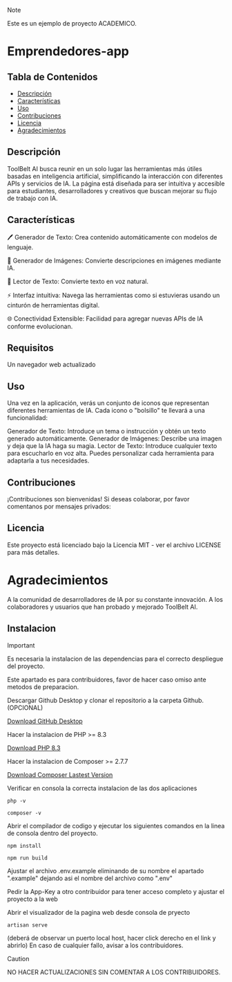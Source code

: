 > [!NOTE]
> Este es un ejemplo de proyecto ACADEMICO.

# Emprendedores-app

## Tabla de Contenidos
- [Descripción](#descripción)
- [Características](#características)
- [Uso](#uso)
- [Contribuciones](#contribuciones)
- [Licencia](#licencia)
- [Agradecimientos](#agradecimientos)

## Descripción
ToolBelt AI busca reunir en un solo lugar las herramientas más útiles basadas en inteligencia artificial, simplificando la interacción con diferentes APIs y servicios de IA. La página está diseñada para ser intuitiva y accesible para estudiantes, desarrolladores y creativos que buscan mejorar su flujo de trabajo con IA.

## Características
🖊️ Generador de Texto: Crea contenido automáticamente con modelos de lenguaje.

🎨 Generador de Imágenes: Convierte descripciones en imágenes mediante IA.

📖 Lector de Texto: Convierte texto en voz natural.

⚡ Interfaz intuitiva: Navega las herramientas como si estuvieras usando un cinturón de herramientas digital.

🌐 Conectividad Extensible: Facilidad para agregar nuevas APIs de IA conforme evolucionan.

## Requisitos
Un navegador web actualizado

## Uso
Una vez en la aplicación, verás un conjunto de iconos que representan diferentes herramientas de IA. Cada icono o "bolsillo" te llevará a una funcionalidad:

Generador de Texto: Introduce un tema o instrucción y obtén un texto generado automáticamente.
Generador de Imágenes: Describe una imagen y deja que la IA haga su magia.
Lector de Texto: Introduce cualquier texto para escucharlo en voz alta.
Puedes personalizar cada herramienta para adaptarla a tus necesidades.

## Contribuciones
¡Contribuciones son bienvenidas! Si deseas colaborar, por favor comentanos por mensajes privados:

## Licencia
Este proyecto está licenciado bajo la Licencia MIT - ver el archivo LICENSE para más detalles.

# Agradecimientos
A la comunidad de desarrolladores de IA por su constante innovación.
A los colaboradores y usuarios que han probado y mejorado ToolBelt AI.

## Instalacion

> [!IMPORTANT]
> Es necesaria la instalacion de las dependencias para el correcto despliegue del proyecto.

Este apartado es para contribuidores, favor de hacer caso omiso ante metodos de preparacion.

Descargar Github Desktop y clonar el repositorio a la carpeta Github. (OPCIONAL)

[Download GitHub Desktop](https://desktop.github.com/download/)

Hacer la instalacion de PHP >= 8.3

[Download PHP 8.3](https://www.php.net/downloads.php)

Hacer la instalacion de Composer >= 2.7.7

[Download Composer Lastest Version](https://getcomposer.org/download/)

Verificar en consola la correcta instalacion de las dos aplicaciones

```Consola 
php -v
```
```Consola
composer -v 
```

Abrir el compilador de codigo y ejecutar los siguientes comandos en la linea de consola dentro del proyecto.

```/Emprendedores-app
npm install
```

```/Emprendedores-app
npm run build 
```

Ajustar el archivo .env.example eliminando de su nombre el apartado ".example" dejando asi el nombre del archivo como ".env"

Pedir la App-Key a otro contribuidor para tener acceso completo y ajustar el proyecto a la web

Abrir el visualizador de la pagina web desde consola de pryecto

```/Emprendedores-app
artisan serve
```
(deberá de observar un puerto local host, hacer click derecho en el link y abrirlo)
En caso de cualquier fallo, avisar a los contribuidores.

> [!CAUTION]
> NO HACER ACTUALIZACIONES SIN COMENTAR A LOS CONTRIBUIDORES.
 
